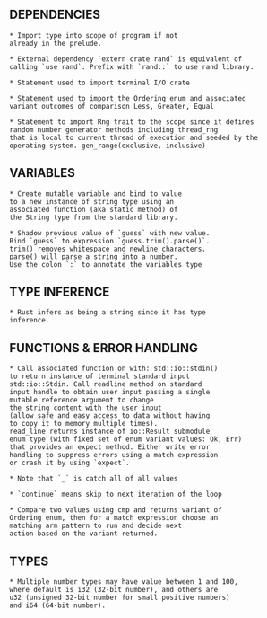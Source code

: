 ## DEPENDENCIES

    * Import type into scope of program if not
    already in the prelude.

    * External dependency `extern crate rand` is equivalent of
    calling `use rand`. Prefix with `rand::` to use rand library.

    * Statement used to import terminal I/O crate

    * Statement used to import the Ordering enum and associated
    variant outcomes of comparison Less, Greater, Equal

    * Statement to import Rng trait to the scope since it defines
    random number generator methods including thread_rng
    that is local to current thread of execution and seeded by the
    operating system. gen_range(exclusive, inclusive)

## VARIABLES

    * Create mutable variable and bind to value
    to a new instance of string type using an
    associated function (aka static method) of
    the String type from the standard library.

    * Shadow previous value of `guess` with new value.
    Bind `guess` to expression `guess.trim().parse()`.
    trim() removes whitespace and newline characters.
    parse() will parse a string into a number.
    Use the colon `:` to annotate the variables type

## TYPE INFERENCE

    * Rust infers as being a string since it has type
    inference.

## FUNCTIONS & ERROR HANDLING

    * Call associated function on with: std::io::stdin()
    to return instance of terminal standard input
    std::io::Stdin. Call readline method on standard
    input handle to obtain user input passing a single
    mutable reference argument to change
    the string content with the user input
    (allow safe and easy access to data without having
    to copy it to memory multiple times).
    read_line returns instance of io::Result submodule
    enum type (with fixed set of enum variant values: Ok, Err)
    that provides an expect method. Either write error
    handling to suppress errors using a match expression
    or crash it by using `expect`.

    * Note that `_` is catch all of all values

    * `continue` means skip to next iteration of the loop

    * Compare two values using cmp and returns variant of
    Ordering enum, then for a match expression choose an
    matching arm pattern to run and decide next
    action based on the variant returned.

## TYPES

    * Multiple number types may have value between 1 and 100,
    where default is i32 (32-bit number), and others are
    u32 (unsigned 32-bit number for small positive numbers)
    and i64 (64-bit number).